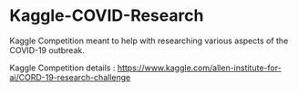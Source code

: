 # Kaggle-COVID-Research
Kaggle Competition meant to help with researching various aspects of the COVID-19 outbreak.

Kaggle Competition details : https://www.kaggle.com/allen-institute-for-ai/CORD-19-research-challenge
